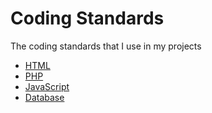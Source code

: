 Coding Standards
=======================

The coding standards that I use in my projects

* [HTML](#)
* [PHP](#)
* [JavaScript](#)
* [Database](#)